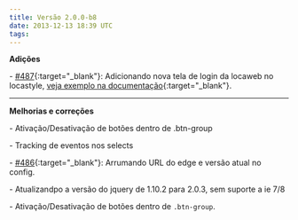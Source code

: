 ```yaml
---
title: Versão 2.0.0-b8
date: 2013-12-13 18:39 UTC
tags:
---
```


**Adições**

\- [#487](https://github.com/locaweb/locawebstyle/pull/487){:target="_blank"}: Adicionando nova tela de login da locaweb no locastyle, [veja exemplo na documentação](http://locaweb.github.io/locawebstyle/manual/exemplos/login "Veja o exemplo na documentação"){:target="_blank"}.

---

**Melhorias e correções**

\- Ativação/Desativação de botões dentro de .btn-group

\- Tracking de eventos nos selects

\- [#486](https://github.com/locaweb/locawebstyle/pull/486){:target="_blank"}: Arrumando URL do edge e versão atual no config.

\- Atualizandpo a versão do jquery de 1.10.2 para 2.0.3, sem suporte a ie 7/8

\- Ativação/Desativação de botões dentro de <code>.btn-group</code>.
